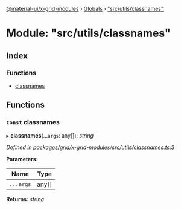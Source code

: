 [@material-ui/x-grid-modules](../README.md) › [Globals](../globals.md) › ["src/utils/classnames"](_src_utils_classnames_.md)

# Module: "src/utils/classnames"

## Index

### Functions

* [classnames](_src_utils_classnames_.md#const-classnames)

## Functions

### `Const` classnames

▸ **classnames**(...`args`: any[]): *string*

*Defined in [packages/grid/x-grid-modules/src/utils/classnames.ts:3](https://github.com/mui-org/material-ui-x/blob/a679779/packages/grid/x-grid-modules/src/utils/classnames.ts#L3)*

**Parameters:**

Name | Type |
------ | ------ |
`...args` | any[] |

**Returns:** *string*
